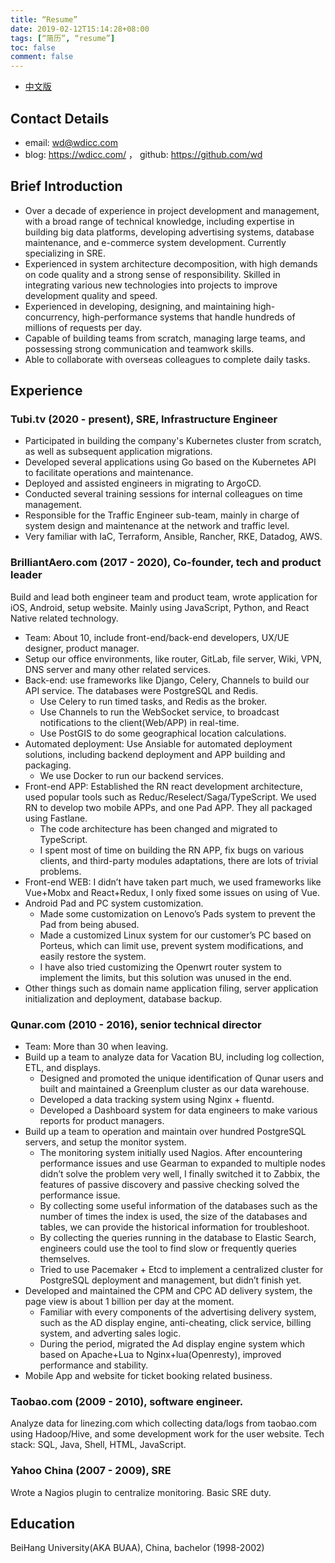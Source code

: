 ```yaml
---
title: “Resume”
date: 2019-02-12T15:14:28+08:00
tags: [“简历”, “resume”]
toc: false
comment: false
---
```


- [中文版](/resume/)

## Contact Details

* email: wd@wdicc.com
* blog: https://wdicc.com/ ， github: https://github.com/wd

## Brief Introduction

* Over a decade of experience in project development and management, with a broad range of technical knowledge, including expertise in building big data platforms, developing advertising systems, database maintenance, and e-commerce system development. Currently specializing in SRE.
* Experienced in system architecture decomposition, with high demands on code quality and a strong sense of responsibility. Skilled in integrating various new technologies into projects to improve development quality and speed.
* Experienced in developing, designing, and maintaining high-concurrency, high-performance systems that handle hundreds of millions of requests per day.
* Capable of building teams from scratch, managing large teams, and possessing strong communication and teamwork skills.
* Able to collaborate with overseas colleagues to complete daily tasks.

## Experience
### Tubi.tv (2020 - present), SRE, Infrastructure Engineer
- Participated in building the company's Kubernetes cluster from scratch, as well as subsequent application migrations.
- Developed several applications using Go based on the Kubernetes API to facilitate operations and maintenance.
- Deployed and assisted engineers in migrating to ArgoCD.
- Conducted several training sessions for internal colleagues on time management.
- Responsible for the Traffic Engineer sub-team, mainly in charge of system design and maintenance at the network and traffic level.
- Very familiar with IaC, Terraform, Ansible, Rancher, RKE, Datadog, AWS.


### BrilliantAero.com (2017 - 2020), Co-founder, tech and product leader

Build and lead both engineer team and product team, wrote application for iOS, Android, setup website. Mainly using JavaScript, Python, and React Native related technology.

- Team: About 10, include front-end/back-end developers, UX/UE designer, product manager.
- Setup our office environments, like router, GitLab, file server, Wiki, VPN, DNS server and many other related services.
- Back-end: use frameworks like Django, Celery, Channels to build our API service. The databases were PostgreSQL and Redis.
   - Use Celery to run timed tasks, and Redis as the broker.
   - Use Channels to run the WebSocket service, to broadcast notifications to the client(Web/APP) in real-time.
   - Use PostGIS to do some geographical location calculations.
- Automated deployment: Use Ansiable for automated deployment solutions, including backend deployment and APP building and packaging.
   - We use Docker to run our backend services.
- Front-end APP: Established the RN react development architecture, used popular tools such as Reduc/Reselect/Saga/TypeScript. We used RN to develop two mobile APPs, and one Pad APP. They all packaged using Fastlane.
   - The code architecture has been changed and migrated to TypeScript.
   - I spent most of time on building the RN APP, fix bugs on various clients, and third-party modules adaptations, there are lots of trivial problems.
- Front-end WEB: I didn’t have taken part much, we used frameworks like Vue+Mobx and React+Redux, I only fixed some issues on using of Vue.
- Android Pad and PC system customization.
   - Made some customization on Lenovo’s Pads system to prevent the Pad from being abused.
   - Made a customized Linux system for our customer’s PC based on Porteus, which can limit use, prevent system modifications, and easily restore the system.
   - I have also tried customizing the Openwrt router system to implement the limits, but this solution was unused in the end.
- Other things such as domain name application filing, server application initialization and deployment, database backup.


### Qunar.com (2010 - 2016), senior technical director

- Team: More than 30 when leaving.
- Build up a team to analyze data for Vacation BU, including log collection, ETL, and displays.
   - Designed and promoted the unique identification of Qunar users and built and maintained a Greenplum cluster as our data warehouse.
   - Developed a data tracking system using Nginx + fluentd.
   - Developed a Dashboard system for data engineers to make various reports for product managers.
- Build up a team to operation and maintain over hundred PostgreSQL servers, and setup the monitor system.
   - The monitoring system initially used Nagios. After encountering performance issues and use Gearman to expanded to multiple nodes didn’t solve the problem very well, I finally switched it to Zabbix, the features of passive discovery and passive checking solved the performance issue.
   - By collecting some useful information of the databases such as the number of times the index is used, the size of the databases and tables, we can provide the historical information for troubleshoot.
   - By collecting the queries running in the database to Elastic Search, engineers could use the tool to find slow or frequently queries themselves.
   - Tried to use Pacemaker + Etcd to implement a centralized cluster for PostgreSQL deployment and management, but didn’t finish yet.
- Developed and maintained the CPM and CPC AD delivery system, the page view is about 1 billion per day at the moment.
   - Familiar with every components of the advertising delivery system, such as the AD display engine, anti-cheating, click service, billing system, and adverting sales logic.
   - During the period, migrated the Ad display engine system which based on Apache+Lua to Nginx+lua(Openresty), improved performance and stability.
- Mobile App and website for ticket booking related business.

### Taobao.com (2009 - 2010), software engineer.

Analyze data for linezing.com which collecting data/logs from taobao.com using Hadoop/Hive, and some development work for the user website. Tech stack: SQL, Java, Shell, HTML, JavaScript.

### Yahoo China (2007 - 2009), SRE

Wrote a Nagios plugin to centralize monitoring. Basic SRE duty.

## Education

BeiHang University(AKA BUAA), China, bachelor (1998-2002)
